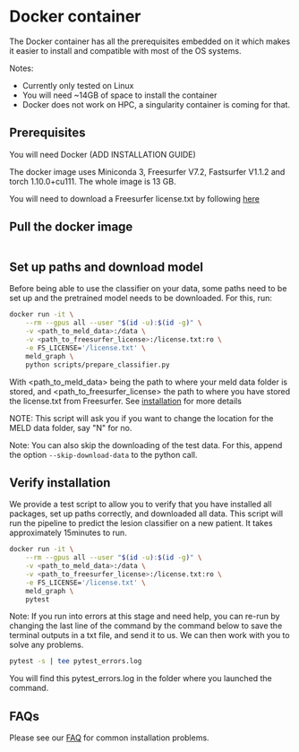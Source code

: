 # Docker container

The Docker container has all the prerequisites embedded on it which makes it easier to install and compatible with most of the OS systems. 

Notes: 
- Currently only tested on Linux
- You will need ~14GB of space to install the container
- Docker does not work on HPC, a singularity container is coming for that. 

## Prerequisites
You will need Docker (ADD INSTALLATION GUIDE)

The docker image uses Miniconda 3, Freesurfer V7.2, Fastsurfer V1.1.2 and torch 1.10.0+cu111. The whole image is 13 GB. 

You will need to download a Freesurfer license.txt by following [here](https://surfer.nmr.mgh.harvard.edu/fswiki/License)

## Pull the docker image

```bash

```

## Set up paths and download model
Before being able to use the classifier on your data, some paths need to be set up and the pretrained model needs to be downloaded. For this, run:

```bash
docker run -it \
    --rm --gpus all --user "$(id -u):$(id -g)" \
    -v <path_to_meld_data>:/data \
    -v <path_to_freesurfer_license>:/license.txt:ro \
    -e FS_LICENSE='/license.txt' \
    meld_graph \
    python scripts/prepare_classifier.py
```

With <path_to_meld_data> being the path to where your meld data folder is stored, and <path_to_freesurfer_license> the path to where you have stored the license.txt from Freesurfer. See [installation](/docs/install_docker.md) for more details

NOTE: This script will ask you if you want to change the location for the MELD data folder, say "N" for no. 

Note: You can also skip the downloading of the test data. For this, append the option `--skip-download-data` to the python call.

## Verify installation
We provide a test script to allow you to verify that you have installed all packages, set up paths correctly, and downloaded all data. This script will run the pipeline to predict the lesion classifier on a new patient. It takes approximately 15minutes to run.

```bash
docker run -it \
    --rm --gpus all --user "$(id -u):$(id -g)" \
    -v <path_to_meld_data>:/data \
    -v <path_to_freesurfer_license>:/license.txt:ro \
    -e FS_LICENSE='/license.txt' \
    meld_graph \
    pytest
```

Note: If you run into errors at this stage and need help, you can re-run by changing the last line of the command by the command below to save the terminal outputs in a txt file, and send it to us. We can then work with you to solve any problems.
  ```bash
  pytest -s | tee pytest_errors.log
  ```
  You will find this pytest_errors.log in the folder where you launched the command. 

## FAQs
Please see our [FAQ](/docs/FAQs.md) for common installation problems.

